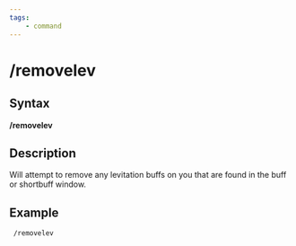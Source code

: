 ```yaml
---
tags:
    - command
---
```

# /removelev

## Syntax

**/removelev**

## Description

Will attempt to remove any levitation buffs on you that are found in the buff or shortbuff window.

## Example

```text
 /removelev
```

